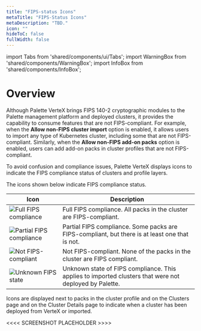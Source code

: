 ```yaml
---
title: "FIPS-status Icons"
metaTitle: "FIPS-Status Icons"
metaDescription: "TBD."
icon: ""
hideToC: false
fullWidth: false
---
```


import Tabs from 'shared/components/ui/Tabs';
import WarningBox from 'shared/components/WarningBox';
import InfoBox from 'shared/components/InfoBox';

# Overview

Although Palette VerteX brings FIPS 140-2 cryptographic modules to the Palette management platform and deployed clusters, it provides the capability to consume features that are not FIPS-compliant. For example, when the **Allow non-FIPS cluster import** option is enabled, it allows users to import any type of Kubernetes cluster, including some that are not FIPS-compliant. 
Similarly, when the  **Allow non-FIPS add-on packs** option is enabled, users can add add-on packs in cluster profiles that are not FIPS-compliant.

To avoid confusion and compliance issues, Palette VerteX displays icons to indicate the FIPS compliance status of clusters and profile layers. 

The icons shown below indicate FIPS compliance status.

| Icon | Description | 
|---------------|------------|
| ![Full FIPS compliance](/vertex_fips-status-icons_compliant.png) | Full FIPS compliance. All packs in the cluster are FIPS-compliant. | 
| ![Partial FIPS compliance](/vertex_fips-status-icons_partial.png) | Partial FIPS compliance. Some packs are FIPS-compliant, but there is at least one that is not.|  
| ![Not FIPS-compliant](/vertex_fips-status-icons_not-compliant.png) | Not FIPS-compliant. None of the packs in the cluster are FIPS compliant.| 
|![Unknown FIPS state](/vertex_fips-status-icons_unknown.png) | Unknown state of FIPS compliance. This applies to imported clusters that were not deployed by Palette. |

Icons are displayed next to packs in the cluster profile and on the Clusters page and on the Cluster Details page to indicate when a cluster has been deployed from VerteX or imported. 

<<<< SCREENSHOT PLACEHOLDER >>>>
<br />

<br />